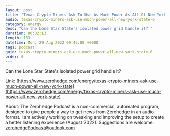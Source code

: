 ```yaml
---
layout: post
title: "Texas Crypto Miners Ask To Use As Much Power As All Of New York State"
audio: texas-crypto-miners-ask-use-much-power-all-new-york-state-0
category: energy
desc: "Can the Lone Star State's isolated power grid handle it? "
duration: 00:02:13
length: 133
datetime: Mon, 29 Aug 2022 09:45:00 +0000
tags: podcast
guid: texas-crypto-miners-ask-use-much-power-all-new-york-state-0
order: 0
---
```

Can the Lone Star State's isolated power grid handle it? 

Link: [https://www.zerohedge.com/energy/texas-crypto-miners-ask-use-much-power-all-new-york-state](https://www.zerohedge.com/energy/texas-crypto-miners-ask-use-much-power-all-new-york-state)

About: The Zerohedge Podcast is a non-commercial, automated program, designed to give people a way to get news from Zerohedge in an audio format.  I am actively working on tweaking and improving the setup to create a better listening experience (August 2022).  Suggestions are welcome: [zerohedgePodcast@outlook.com](mailto:zerohedgePodcast@outlook.com)
